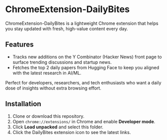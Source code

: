# ChromeExtension-DailyBites

ChromeExtension-DailyBites is a lightweight Chrome extension that helps you stay updated with fresh, high-value content every day.

## Features

- Tracks new additions on the Y Combinator (Hacker News) front page to surface trending discussions and startup news.
- Fetches the top 2 daily papers from Hugging Face to keep you aligned with the latest research in AI/ML.

Perfect for developers, researchers, and tech enthusiasts who want a daily dose of insights without extra browsing effort.

## Installation

1. Clone or download this repository.
2. Open `chrome://extensions/` in Chrome and enable **Developer mode**.
3. Click **Load unpacked** and select this folder.
4. Click the DailyBites extension icon to see the latest links.
